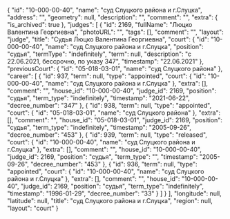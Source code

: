 {
    "id": "10-000-00-40",
    "name": "суд Слуцкого района и г.Слуцка",
    "address": "",
    "geometry": null,
    "description": "",
    "comment": "",
    "extra": {
        "is_archived": true
    },
    "judges": [
        {
            "id": 2169,
            "fullName": "Люцко Валентина Георгиевна",
            "photoURL": "",
            "tags": [],
            "comment": "",
            "layout": "judge",
            "title": "Судья Люцко Валентина Георгиевна",
            "court": {
                "id": "10-000-00-40",
                "name": "суд Слуцкого района и г.Слуцка",
                "position": "судья",
                "termType": "indefinitely",
                "term": null,
                "description": "c 22.06.2021, бессрочно, по указу 347",
                "timestamp": "22.06.2021"
            },
            "previousCourt": {
                "id": "05-018-03-01",
                "name": "суд Слуцкого района"
            },
            "career": [
                {
                    "id": 937,
                    "term": null,
                    "type": "appointed",
                    "court": {
                        "id": "10-000-00-40",
                        "name": "суд Слуцкого района и г.Слуцка"
                    },
                    "extra": [],
                    "comment": "",
                    "house_id": "10-000-00-40",
                    "judge_id": 2169,
                    "position": "судья",
                    "term_type": "indefinitely",
                    "timestamp": "2021-06-22",
                    "decree_number": "347"
                },
                {
                    "id": 938,
                    "term": null,
                    "type": "appointed",
                    "court": {
                        "id": "05-018-03-01",
                        "name": "суд Слуцкого района"
                    },
                    "extra": [],
                    "comment": "",
                    "house_id": "05-018-03-01",
                    "judge_id": 2169,
                    "position": "судья",
                    "term_type": "indefinitely",
                    "timestamp": "2005-09-26",
                    "decree_number": "453"
                },
                {
                    "id": 939,
                    "term": null,
                    "type": "released",
                    "court": {
                        "id": "10-000-00-40",
                        "name": "суд Слуцкого района и г.Слуцка"
                    },
                    "extra": [],
                    "comment": "",
                    "house_id": "10-000-00-40",
                    "judge_id": 2169,
                    "position": "судья",
                    "term_type": "",
                    "timestamp": "2005-09-26",
                    "decree_number": "453"
                },
                {
                    "id": 936,
                    "term": null,
                    "type": "appointed",
                    "court": {
                        "id": "10-000-00-40",
                        "name": "суд Слуцкого района и г.Слуцка"
                    },
                    "extra": [],
                    "comment": "",
                    "house_id": "10-000-00-40",
                    "judge_id": 2169,
                    "position": "судья",
                    "term_type": "indefinitely",
                    "timestamp": "1996-01-29",
                    "decree_number": "33"
                }
            ]
        }
    ],
    "longitude": null,
    "latitude": null,
    "title": "суд Слуцкого района и г.Слуцка",
    "region": null,
    "layout": "court"
}